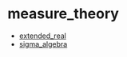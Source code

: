 measure_theory
==============

* [extended_real](extended_real.lean)
* [sigma_algebra](sigma_algebra.lean)